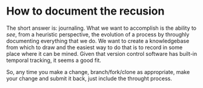 # How to document the recusion

The short answer is: journaling.  What we want to accomplish is the ability to _see_, from a heuristic perspective, the evolution of a process
by throughly documenting everything that we do.  We want to create a knowledgebase from which to draw and the easiest way to do that is to
record in some place where it can be mined.  Given that version control software has built-in temporal tracking, it seems a good fit.

So, any time you make a change, branch/fork/clone as appropriate, make your change and submit it back, just include the throught process.
